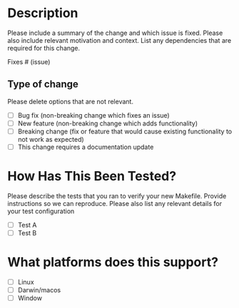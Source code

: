# Description

Please include a summary of the change and which issue is fixed. Please also include relevant motivation and context. List any dependencies that are required for this change.

Fixes # (issue)

## Type of change

Please delete options that are not relevant.

- [ ] Bug fix (non-breaking change which fixes an issue)
- [ ] New feature (non-breaking change which adds functionality)
- [ ] Breaking change (fix or feature that would cause existing functionality to not work as expected)
- [ ] This change requires a documentation update

# How Has This Been Tested?

Please describe the tests that you ran to verify your new Makefile. Provide instructions so we can reproduce. Please also list any relevant details for your test configuration

- [ ] Test A
- [ ] Test B

# What platforms does this support?

- [ ] Linux
- [ ] Darwin/macos
- [ ] Window
